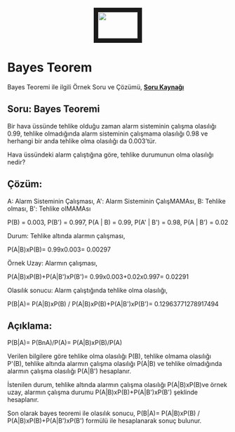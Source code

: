 <p align="center">
<a href="https://colab.research.google.com/drive/1aLQmoL3Yu-UhQek108eJjTICwzU4Wpl6" target="_blank">
 <img src="https://colab.research.google.com/assets/colab-badge.svg" width="90" height="60" border="10" />
</a>
</p>                   

# Bayes Teorem
Bayes Teoremi ile ilgili Örnek Soru ve Çözümü,  [**Soru Kaynağı**](http://www.baskent.edu.tr/~iserdem/dersler/258/Bolum2.pdf)

## Soru: Bayes Teoremi

Bir hava üssünde tehlike olduğu zaman alarm sisteminin çalışma olasılığı 0.99, tehlike olmadığında alarm sisteminin çalışmama olasılığı 0.98 ve herhangi bir anda tehlike olma olasılığı da 0.003’tür. 

Hava üssündeki alarm çalıştığına göre, tehlike durumunun olma olasılığı nedir?

## Çözüm:

A: Alarm Sisteminin Çalışması, A': Alarm Sisteminin ÇalışMAMAsı, B: Tehlike olması, B': Tehlike olMAMAsı

P(B) = 0.003, P(B') = 0.997, P(A | B) = 0.99, P(A' | B') = 0.98, P(A | B') = 0.02

Durum: Tehlike altında alarmın çalışması,

P(A|B)xP(B)= 0.99x0.003= 0.00297

Örnek Uzay: Alarmın çalışması,

P(A|B)xP(B)+P(A|B')xP(B')= 0.99x0.003+0.02x0.997= 0.02291

Olasılık sonucu: Alarm çalıştığında tehlike olma olasılığı,

P(B|A)= P(A|B)xP(B) / P(A|B)xP(B)+P(A|B')xP(B')= 0.12963771278917494

## Açıklama:

P(B|A)= P(BnA)/P(A)= P(A|B)xP(B)/P(A)

Verilen bilgilere göre tehlike olma olasılığı P(B), tehlike olmama olasılığı P'(B), tehlike altında alarmın çalışma olasılığı P(A|B) ve tehlike olmadığında alarmın çalışma olasılığı P(A|B') hesaplanır.

İstenilen durum, tehlike altında alarmın çalışma olasılığı P(A|B)xP(B)ve örnek uzay, alarmın çalışma durumu P(A|B)xP(B)+P(A|B')xP(B') şeklinde hesaplanır.

Son olarak bayes teoremi ile olasılık sonucu, P(B|A)= P(A|B)xP(B) / P(A|B)xP(B)+P(A|B')xP(B') formülü ile hesaplanarak sonuç bulunur.
